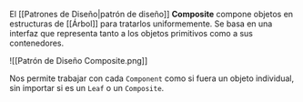 El [[Patrones de Diseño|patrón de diseño]] **Composite** compone objetos en estructuras de [[Árbol]] para tratarlos uniformemente. Se basa en una interfaz que representa tanto a los objetos primitivos como a sus contenedores.

![[Patrón de Diseño Composite.png]]

Nos permite trabajar con cada `Component` como si fuera un objeto individual, sin importar si es un `Leaf` o un `Composite`.
